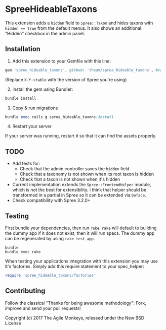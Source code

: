 SpreeHideableTaxons
===================

This extension adds a `hidden` field to `Spree::Taxon` and hides taxons with `hidden == true` from the default menus. It also shows an additional "Hidden" checkbox in the admin panel.

## Installation

1. Add this extension to your Gemfile with this line:
  ```ruby
  gem 'spree_hideable_taxons', github: 'theam/spree_hideable_taxons', branch: 'X-Y-stable'
  ```
  (Replace `X-Y-stable` with the version of Spree you're using)

2. Install the gem using Bundler:
  ```ruby
  bundle install
  ```

3. Copy & run migrations
  ```ruby
  bundle exec rails g spree_hideable_taxons:install
  ```

4. Restart your server

  If your server was running, restart it so that it can find the assets properly.

## TODO

* Add tests for:
  * Check that the admin controller saves the `hidden` field
  * Check that a taxonomy is not shown when its root taxon is hidden
  * Check that a taxon is not shown when it's hidden
* Current implementation extends the `Spree::FrontendHelper` module, which is not the best for extensibility. I think that helper should be transformed in a partial in Spree so it can be extended via `Deface`.
* Check compatibility with Spree 3.2.0+

## Testing

First bundle your dependencies, then run `rake`. `rake` will default to building the dummy app if it does not exist, then it will run specs. The dummy app can be regenerated by using `rake test_app`.

```shell
bundle
bundle exec rake
```

When testing your applications integration with this extension you may use it's factories.
Simply add this require statement to your spec_helper:

```ruby
require 'spree_hideable_taxons/factories'
```

## Contributing

Follow the classical "Thanks for being awesome methodology": Fork, improve and send your pull requests!

Copyright (c) 2017 The Agile Monkeys, released under the New BSD License
